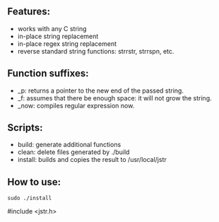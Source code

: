 ## Features:
- works with any C string
- in-place string replacement
- in-place regex string replacement
- reverse standard string functions: strrstr, strrspn, etc.
## Function suffixes:
- _p: returns a pointer to the new end of the passed string.
- _f: assumes that there be enough space: it will not grow the string.
- _now: compiles regular expression now.
## Scripts:
- build: generate additional functions
- clean: delete files generated by ./build
- install: builds and copies the result to /usr/local/jstr
## How to use:
```
sudo ./install
```
#include <jstr.h>
